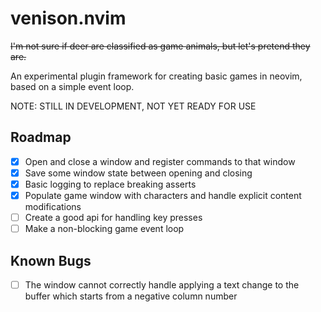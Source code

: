 # venison.nvim

~~I'm not sure if deer are classified as game animals, but let's pretend they are.~~

An experimental plugin framework for creating basic games in neovim, based on a simple event loop.

NOTE: STILL IN DEVELOPMENT, NOT YET READY FOR USE

## Roadmap
- [x] Open and close a window and register commands to that window
- [x] Save some window state between opening and closing
- [x] Basic logging to replace breaking asserts
- [x] Populate game window with characters and handle explicit content modifications
- [ ] Create a good api for handling key presses
- [ ] Make a non-blocking game event loop

## Known Bugs
- [ ] The window cannot correctly handle applying a text change to the buffer which starts from a negative column number
